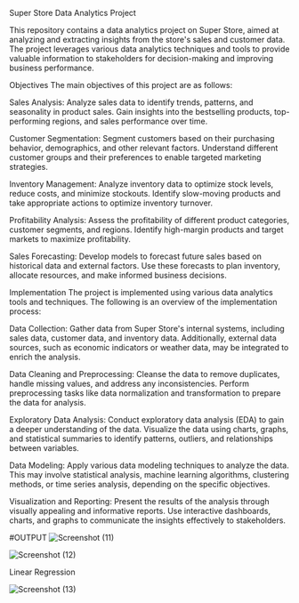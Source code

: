 Super Store Data Analytics Project

This repository contains a data analytics project on Super Store, aimed at analyzing and extracting insights from the store's sales and customer data. The project leverages various data analytics techniques and tools to provide valuable information to stakeholders for decision-making and improving business performance.

Objectives
The main objectives of this project are as follows:

Sales Analysis: Analyze sales data to identify trends, patterns, and seasonality in product sales. Gain insights into the bestselling products, top-performing regions, and sales performance over time.

Customer Segmentation: Segment customers based on their purchasing behavior, demographics, and other relevant factors. Understand different customer groups and their preferences to enable targeted marketing strategies.

Inventory Management: Analyze inventory data to optimize stock levels, reduce costs, and minimize stockouts. Identify slow-moving products and take appropriate actions to optimize inventory turnover.

Profitability Analysis: Assess the profitability of different product categories, customer segments, and regions. Identify high-margin products and target markets to maximize profitability.

Sales Forecasting: Develop models to forecast future sales based on historical data and external factors. Use these forecasts to plan inventory, allocate resources, and make informed business decisions.

Implementation
The project is implemented using various data analytics tools and techniques. The following is an overview of the implementation process:

Data Collection: Gather data from Super Store's internal systems, including sales data, customer data, and inventory data. Additionally, external data sources, such as economic indicators or weather data, may be integrated to enrich the analysis.

Data Cleaning and Preprocessing: Cleanse the data to remove duplicates, handle missing values, and address any inconsistencies. Perform preprocessing tasks like data normalization and transformation to prepare the data for analysis.

Exploratory Data Analysis: Conduct exploratory data analysis (EDA) to gain a deeper understanding of the data. Visualize the data using charts, graphs, and statistical summaries to identify patterns, outliers, and relationships between variables.

Data Modeling: Apply various data modeling techniques to analyze the data. This may involve statistical analysis, machine learning algorithms, clustering methods, or time series analysis, depending on the specific objectives.

Visualization and Reporting: Present the results of the analysis through visually appealing and informative reports. Use interactive dashboards, charts, and graphs to communicate the insights effectively to stakeholders.


#OUTPUT
![Screenshot (11)](https://github.com/DivyamGupta3000/Supersore/assets/108221297/fda29d4f-1bf5-403f-b384-8ea4ebfb65d8)

![Screenshot (12)](https://github.com/DivyamGupta3000/Supersore/assets/108221297/f8a268e2-eff4-40e9-b50a-03f1e54cb65f)

Linear Regression

![Screenshot (13)](https://github.com/DivyamGupta3000/Supersore/assets/108221297/4c8064cd-5835-454e-bf0a-d7e737655e15)
